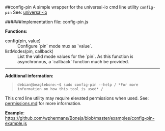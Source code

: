 ##config-pin
A simple wrapper for the universal-io cmd line utility `config-pin` See: [universal-io](https://github.com/cdsteinkuehler/beaglebone-universal-io)

######Implementation file: config-pin.js

**Functions:**

<dl>
	<dt>config(pin, value)</dt>
	<dd>Configure `pin` mode mux as `value`.</dd>
	<dt>listModes(pin, callback)</dt>
	<dd>List the valid mode values for the `pin`. As this function is asynchronous, a `callback` function much be provided.</dd>
</dl>


____
**Additional information:**

>`debian@beaglebone:~$ sudo config-pin --help / *For more information on how this tool is used* /`

This cmd line utility may require elevated permissions when used. See: [permissions.md](https://github.com/wphermans/Bonejs/blob/master/documentation/permissions.md) for more information.

**Example:**
https://github.com/wphermans/Bonejs/blob/master/examples/config-pin-example.js